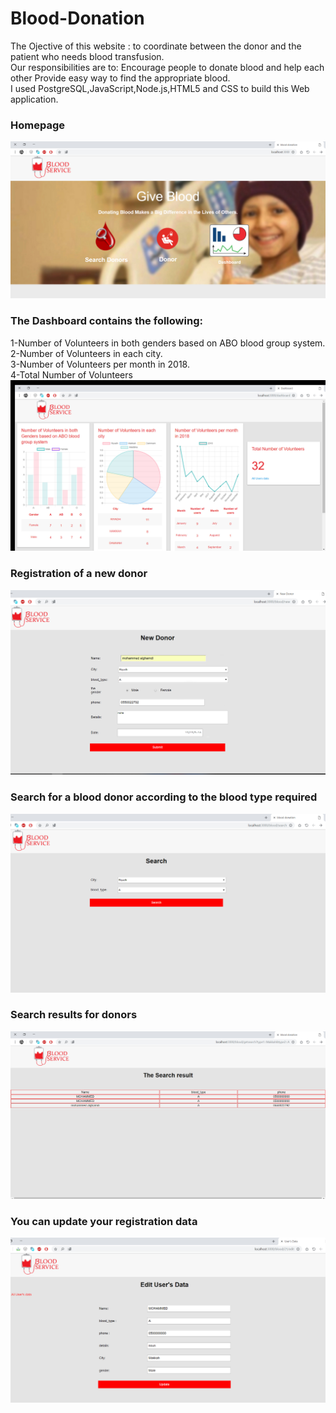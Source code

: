 # Blood-Donation

The Ojective of this website : to coordinate between the donor and the patient who needs blood transfusion.<br />
Our responsibilities are to: Encourage people to donate blood and help each other Provide easy way to find the appropriate blood.<br />
I used PostgreSQL,JavaScript,Node.js,HTML5 and CSS to build this Web application.<br />
### Homepage
![](./image_website/1.jpg)


### The Dashboard contains the following: 
 1-Number of Volunteers in both genders based on ABO blood group system.<br />
 2-Number of Volunteers in each city.<br />
 3-Number of Volunteers per month in 2018.<br />
 4-Total Number of Volunteers 
![](./image_website/2.jpg)

### Registration of a new donor
![](./image_website/3.jpg)

 ### Search for a blood donor according to the blood type required
![](./image_website/4.jpg)

### Search results for donors
![](./image_website/5.jpg)
### You can update your registration data
![](./image_website/8.jpg)
